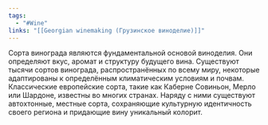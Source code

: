 ```yaml
---
tags:
  - "#Wine"
links: "[[Georgian winemaking (Грузинское виноделие)]]"
---
```

Сорта винограда являются фундаментальной основой виноделия. Они определяют вкус, аромат и структуру будущего вина. Существуют тысячи сортов винограда, распространённых по всему миру, некоторые адаптированы к определённым климатическим условиям и почвам. Классические европейские сорта, такие как Каберне Совиньон, Мерло или Шардоне, известны во многих странах. Наряду с ними существуют автохтонные, местные сорта, сохраняющие культурную идентичность своего региона и придающие вину уникальный колорит.